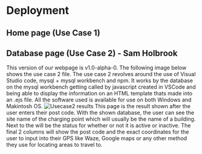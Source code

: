 # Deployment
## Home page (Use Case 1)

## Database page (Use Case 2) - Sam Holbrook
This version of our webpage is v1.0-alpha-0. The following image below shows the use case 2 file. The use case 2 revolves around the use of Visual Studio code, mysql + mysql workbench and npm. It works by the database on the mysql workbench getting called by javascript created in VSCode and being able to display the information on an HTML template thats made into an .ejs file. All the software used is available for use on both Windows and Makintosh OS.
![Usecase2 results](https://user-images.githubusercontent.com/83363471/117896247-0d316680-b2b8-11eb-85de-b1b0fceb7d80.PNG)
This page is the result shown after the user enters their post code. With the shown database, the user can see the site name of the charging point which will usually be the name of a building. Next to the will be the status for whether or not it is active or inactive. The final 2 columns will show the post code and the exact coordinates for the user to input into their GPS like Waze, Google maps or any other method they use for locating areas to travel to.
